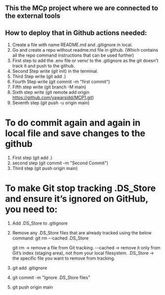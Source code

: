 ## This the MCp project where we are connected to the external tools

## How to deploy that in Github actions needed:

1. Create a file with name README.md and .gitignore in local.
2. Go and create a repo without readme.md file in github. (Which contains all the repo command instructions that can be used further)
3. First step to add the .env file or venv/ to the .gitignore as the git doesn't track it and push to the github.
4. Second Step write (git init) in the terminal.
5. Third Step write (git add .)
6. Fourth Step write (git commit -m "first commit")
7. Fifth step write (git branch -M main)
8. Sixth step write (git remote add origin https://github.com/yawarsidd/MCP1.git)
9. Seventh step (git push -u origin main)

# To do commit again and again in local file and save changes to the github
1. First step (git add .)
2. second step (git commit -m "Second Commit")
3. Third step (git push origin main)

# To make Git stop tracking .DS_Store and ensure it’s ignored on GitHub, you need to:
1. Add .DS_Store to .gitignore

2. Remove any .DS_Store files that are already tracked using the below command:
    git rm --cached .DS_Store

    git rm → remove a file from Git tracking.
    --cached → remove it only from Git’s index (staging area), not from your local filesystem.
    .DS_Store → the specific file you want to remove from tracking.

3. git add .gitignore
4. git commit -m "Ignore .DS_Store files"
5. git push origin main

